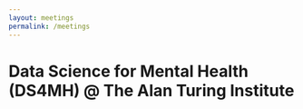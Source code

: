 ```yaml
---
layout: meetings
permalink: /meetings
---
```


# Data Science for Mental Health (DS4MH) @ The Alan Turing Institute
